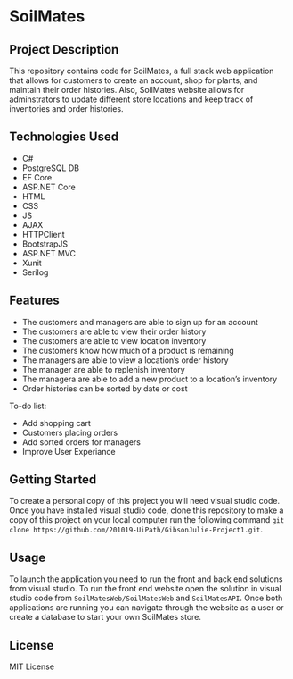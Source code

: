 # SoilMates
## Project Description
This repository contains code for SoilMates, a full stack web application that allows for customers to create an account, shop for plants, and maintain their order histories. Also, SoilMates website allows for adminstrators to update different store locations and keep track of inventories and order histories. 

## Technologies Used
- C#
- PostgreSQL DB
- EF Core
- ASP.NET Core
- HTML
- CSS
- JS
- AJAX
- HTTPClient
- BootstrapJS
- ASP.NET MVC
- Xunit
- Serilog 

## Features
- The customers and managers are able to sign up for an account
- The customers are able to view their order history
- The customers are able to view location inventory
- The customers know how much of a product is remaining
- The managers are able to view a location’s order history
- The manager are able to replenish inventory
- The managera are able to add a new product to a location’s inventory
- Order histories can be sorted by date or cost

To-do list: 
- Add shopping cart 
- Customers placing orders
- Add sorted orders for managers
- Improve User Experiance

## Getting Started
To create a personal copy of this project you will need visual studio code. Once you have installed visual studio code, clone this repository to make a copy of this project on your local computer run the following command `git clone https://github.com/201019-UiPath/GibsonJulie-Project1.git`. 

## Usage
To launch the application you need to run the front and back end solutions from visual studio. To run the front end website open the solution in visual studio code from `SoilMatesWeb/SoilMatesWeb` and `SoilMatesAPI`. Once both applications are running you can navigate through the website as a user or create a database to start your own SoilMates store. 

## License
MIT License
